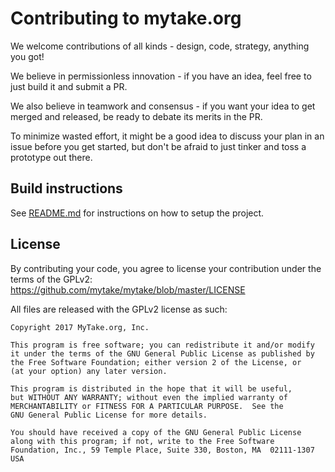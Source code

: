 # Contributing to mytake.org

We welcome contributions of all kinds - design, code, strategy, anything you got!

We believe in permissionless innovation - if you have an idea, feel free to just build it and submit a PR.

We also believe in teamwork and consensus - if you want your idea to get merged and released, be ready to debate its merits in the PR.

To minimize wasted effort, it might be a good idea to discuss your plan in an issue before you get started, but don't be afraid to just tinker and toss a prototype out there.

## Build instructions

See [README.md](README.md) for instructions on how to setup the project.

## License

By contributing your code, you agree to license your contribution under the terms of the GPLv2: https://github.com/mytake/mytake/blob/master/LICENSE

All files are released with the GPLv2 license as such:

```
Copyright 2017 MyTake.org, Inc.

This program is free software; you can redistribute it and/or modify
it under the terms of the GNU General Public License as published by
the Free Software Foundation; either version 2 of the License, or
(at your option) any later version.

This program is distributed in the hope that it will be useful,
but WITHOUT ANY WARRANTY; without even the implied warranty of
MERCHANTABILITY or FITNESS FOR A PARTICULAR PURPOSE.  See the
GNU General Public License for more details.

You should have received a copy of the GNU General Public License
along with this program; if not, write to the Free Software
Foundation, Inc., 59 Temple Place, Suite 330, Boston, MA  02111-1307  USA
```
